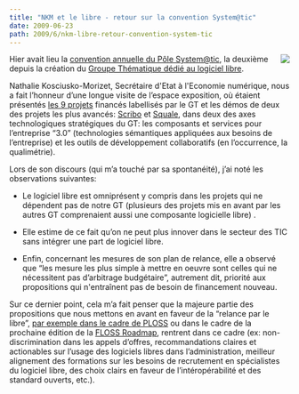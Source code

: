 ```yaml
---
title: "NKM et le libre - retour sur la convention System@tic"
date: 2009-06-23
path: 2009/6/nkm-libre-retour-convention-system-tic
---
```


<p>
<img align="right" src="/sections/blogs/fermigier/2009_06_23_knm-et-le-libre-retour-sur-la-convention-system-tic/downloadFile/attachedFile_f0/nkm-gtll.jpg">
Hier avait lieu la <a href="http://www.events-systematic-paris-region.org/">convention annuelle du P&#244;le System@tic</a>, la deuxi&#232;me depuis la cr&#233;ation du <a href="http://www.systematic-paris-region.org/fr/logiciel/index.html">Groupe Th&#233;matique d&#233;di&#233; au logiciel libre</a>.</p> 
 <p>Nathalie Kosciusko-Morizet, Secr&#233;taire d'Etat &#224; l'Economie num&#233;rique, nous a fait l&#8217;honneur d&#8217;une longue visite de l&#8217;espace exposition, o&#249; &#233;taient pr&#233;sent&#233;s <a href="">les 9 projets</a> financ&#233;s labellis&#233;s par le GT et les d&#233;mos de deux des projets les plus avanc&#233;s: <a href="http://www.scribo.ws/">Scribo</a> et <a href="http://www.squale.org/">Squale</a>, dans deux des axes technologiques strat&#233;giques du GT: les composants et services pour l&#8217;entreprise &#8220;3.0&#8221; (technologies s&#233;mantiques appliqu&#233;es aux besoins de l&#8217;entreprise) et les outils de d&#233;veloppement collaboratifs (en l&#8217;occurrence, la qualim&#233;trie).</p> 
 <p>Lors de son discours (qui m&#8217;a touch&#233; par sa spontan&#233;it&#233;), j&#8217;ai not&#233; les observations suivantes:</p> 
 <ul><li><p>Le logiciel libre est omnipr&#233;sent y compris dans les projets qui ne d&#233;pendent pas de notre GT (plusieurs des projets mis en avant par les autres GT comprenaient aussi une composante logicielle libre) .</p></li>
<li><p>Elle estime de ce fait qu&#8217;on ne peut plus innover dans le secteur des TIC sans int&#233;grer une part de logiciel libre.</p></li>
<li><p>Enfin, concernant les mesures de son plan de relance, elle a observ&#233; que &#8220;les mesure les plus simple &#224; mettre en oeuvre sont celles qui ne n&#233;cessitent pas d&#8217;arbitrage budg&#233;taire&#8221;, autrement dit, priorit&#233; aux propositions qui n'entra&#238;nent pas de besoin de financement nouveau. </p></li>
</ul><p>Sur ce dernier point, cela m&#8217;a fait penser que la majeure partie des propositions que nous mettons en avant en faveur de la &#8220;relance par le libre&#8221;, <a href="http://blogs.nuxeo.com/megaphone_fr/2009/05/ploss-lassociation-repr%C3%A9sentant-les-acteurs-du-logiciel-libre-en-%C3%AEledefrance-attire-lattention-des-p.html">par exemple dans le cadre de PLOSS</a> ou dans le cadre de la prochaine &#233;dition de la <a href="http://www.2020flossroadmap.org/">FLOSS Roadmap</a>, rentrent dans ce cadre (ex: non-discrimination dans les appels d&#8217;offres, recommandations claires et actionables sur l&#8217;usage des logiciels libres dans l&#8217;administration, meilleur alignement des formations sur les besoins de recrutement en sp&#233;cialistes du logiciel libre, des choix clairs en faveur de l&#8217;int&#233;rop&#233;rabilit&#233; et des standard ouverts, etc.).</p> 

